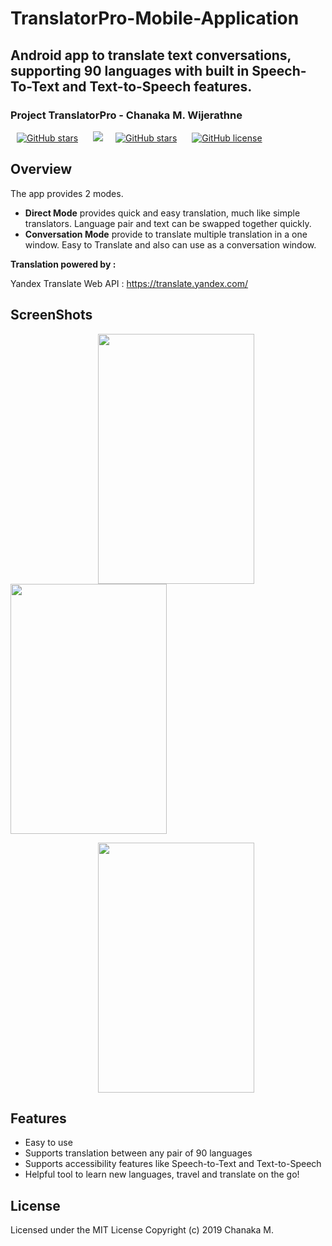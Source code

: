 # TranslatorPro-Mobile-Application
## Android app to translate text conversations, supporting 90 languages with built in Speech-To-Text and Text-to-Speech features.
### Project TranslatorPro - Chanaka M. Wijerathne

<a href="https://github.com/IFragzz/TranslatorPro-Mobile-Application/stargazers"><img alt="GitHub stars" src="https://img.shields.io/badge/Android%20SDK%20version-%3D%3E25-red" hspace="10"></a> <a href="https://github.com/IFragzz/TranslatorPro-Mobile-Application/blob/master/LICENSE"><img src="https://img.shields.io/badge/Java-100%25-red" hspace="10"></a><a href="https://github.com/IFragzz/TranslatorPro-Mobile-Application/stargazers"><img alt="GitHub stars" src="https://img.shields.io/github/stars/IFragzz/TranslatorPro-Mobile-Application?color=red" hspace="10"></a> <a href="https://github.com/IFragzz/TranslatorPro-Mobile-Application/blob/master/LICENSE"><img alt="GitHub license" src="https://img.shields.io/github/license/IFragzz/TranslatorPro-Mobile-Application?color=red" hspace="10"></a> 




## Overview

The app provides 2 modes. 

* **Direct Mode** provides quick and easy translation, much like simple translators. Language pair and text can be swapped together quickly.
* **Conversation Mode** provide to translate multiple translation in a one window. Easy to Translate and also can use as a conversation window.

**Translation powered by :**  

Yandex Translate Web API : https://translate.yandex.com/

## ScreenShots

<img src= "https://user-images.githubusercontent.com/49975267/67156227-7e59a380-f339-11e9-814b-058b644e3cf3.png" width="250" height="400" hspace="140"/> <img src= "https://user-images.githubusercontent.com/49975267/67156229-7e59a380-f339-11e9-94e5-f3e7d5cddc36.png" width="250" height="400"/>

<img src= "https://user-images.githubusercontent.com/49975267/67156230-7f8ad080-f339-11e9-86b4-d712b7b92715.png" width="250" height="400" hspace="140"/>



## Features

* Easy to use
* Supports translation between any pair of 90 languages 
* Supports accessibility features like Speech-to-Text and Text-to-Speech
* Helpful tool to learn new languages, travel and translate on the go!

## License

Licensed under the MIT License
Copyright (c) 2019 Chanaka M.


